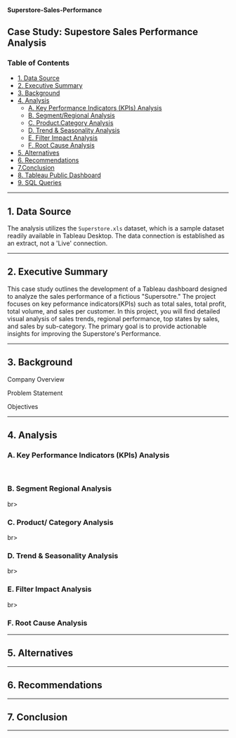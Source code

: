 #### Superstore-Sales-Performance

<h2>Case Study: Supestore Sales Performance Analysis</h2>

<h3>Table of Contents</h3>

- [1. Data Source]()
- [2. Executive Summary]()
- [3. Background]()
- [4. Analysis]()
  -  [A. Key Performance Indicators (KPIs) Analysis]()
  -  [B. Segment/Regional Analysis]()
  -  [C. Product.Category Analysis]()
  -  [D. Trend & Seasonality Analysis]()
  -  [E. Filter Impact Analysis]()
  -  [F. Root Cause Analysis]()
- [5. Alternatives]()
- [6. Recommendations]()
- [7.Conclusion]()
- [8. Tableau Public Dashboard]()
- [9. SQL Queries]()

---

<h2>1. Data Source</h2>

The analysis utilizes the `Superstore.xls` dataset, which is a sample dataset readily available in Tableau Desktop. The data connection is established as an extract, not a 'Live' connection.

---
<h2>2. Executive Summary</h2>

This case study outlines the development of a Tableau dashboard designed to analyze the sales performance of a fictious "Supersotre." The project focuses on key peformance indicators(KPIs) such as total sales, total profit, total volume, and sales per customer.  In this project, you will find detailed visual analysis of sales trends, regional performance, top states by sales, and sales by sub-category. The primary goal is to provide actionable insights for improving the Superstore's Performance.

---

<h2>3. Background</h2>

Company Overview

Problem Statement

Objectives

---

<h2>4. Analysis</h2>

<h3>A. Key Performance Indicators (KPIs) Analysis</h3>

<br>

<h3>B. Segment Regional Analysis</h3>

br>

<h3>C. Product/ Category Analysis</h3>

br>

<h3>D. Trend & Seasonality Analysis</h3>

br>

<h3>E. Filter Impact Analysis</h3>

br>

<h3>F. Root Cause Analysis</h3>

---

<h2>5. Alternatives</h2>

---

<h2>6. Recommendations</h2>

---

<h2>7. Conclusion</h2>

---
